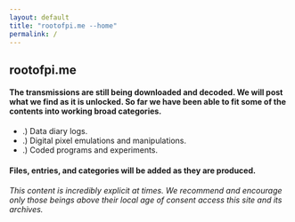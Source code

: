 ```yaml
---
layout: default
title: "rootofpi.me --home"
permalink: /
---
```


## rootofpi.me  

#### The transmissions are still being downloaded and decoded. We will post what we find as it is unlocked. So far we have been able to fit some of the contents into working broad categories.  

+ .) Data diary logs.   
+ .) Digital pixel emulations and manipulations.  
+ .) Coded programs and experiments.  

#### Files, entries, and categories will be added as they are produced.  
###### This content is incredibly explicit at times. We recommend and encourage only those beings above their local age of consent access this site and its archives. 
